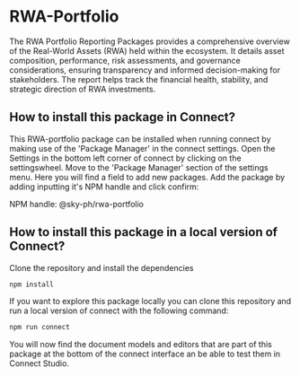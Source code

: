# RWA-Portfolio
The RWA Portfolio Reporting Packages provides a comprehensive overview of the Real-World Assets (RWA) held within the ecosystem. It details asset composition, performance, risk assessments, and governance considerations, ensuring transparency and informed decision-making for stakeholders. The report helps track the financial health, stability, and strategic direction of RWA investments. 

## How to install this package in Connect?

This RWA-portfolio package can be installed when running connect by making use of the 'Package Manager' in the connect settings. 
Open the Settings in the bottom left corner of connect by clicking on the settingswheel. Move to the 'Package Manager' section of the settings menu. 
Here you will find a field to add new packages. Add the package by adding inputting it's NPM handle and click confirm: 

NPM handle: @sky-ph/rwa-portfolio

## How to install this package in a local version of Connect?

Clone the repository and install the dependencies

```bash
npm install
```

If you want to explore this package locally you can clone this repository and run a local version of connect with the following command: 

```bash
npm run connect
```

You will now find the document models and editors that are part of this package at the bottom of the connect interface an be able to test them in Connect Studio. 
